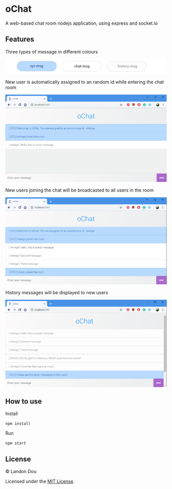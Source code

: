# oChat
A web-based chat room nodejs application, using express and socket.io





## Features

Three types of message in different colours

![1557344328360](assets/1557344328360.png)

New user is automatically assigned to an random id while entering the chat room

![1557343003485](assets/1557343003485.png)

New users joining the chat will be broadcasted to all users in the room

![1557343249179](assets/1557343249179.png)

History messages will be displayed to new users

![1557343522724](assets/1557343522724.png)





## How to use

Install

```
npm install
```

Run

```
npm start
```





## License

© Landon Dou

Licensed under the [MIT License](LICENSE).

